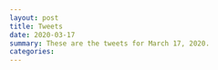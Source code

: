 ```yaml
---
layout: post
title: Tweets
date: 2020-03-17
summary: These are the tweets for March 17, 2020.
categories:
---
```


